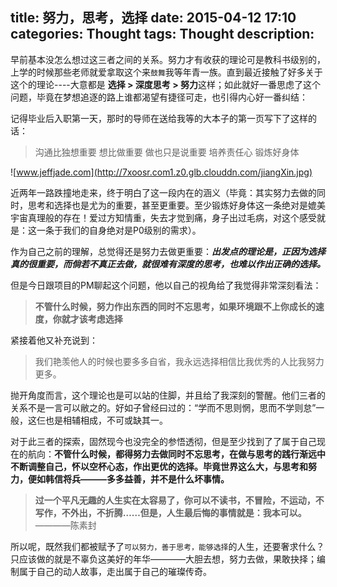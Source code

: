 title: 努力，思考，选择
date: 2015-04-12 17:10
categories: Thought
tags: Thought
description:
---

早前基本没怎么想过这三者之间的关系。努力才有收获的理论可是教科书级别的，上学的时候那些老师就爱拿取这个来`鼓舞`我等年青一族。直到最近接触了好多关于这个的理论----大意都是 **选择 > 深度思考 >  努力**这样；如此就好一番思虑了这个问题，毕竟在梦想追逐的路上谁都渴望有捷径可走，也引得内心好一番纠结：

记得毕业后入职第一天，那时的导师在送给我等的大本子的第一页写下了这样的话：

>沟通比独想重要   想比做重要   做也只是说重要   培养责任心   锻炼好身体

<!-- more -->

![www.jeffjade.com](http://7xoosr.com1.z0.glb.clouddn.com/jiangXin.jpg)

近两年一路跌撞地走来，终于明白了这一段内在的涵义（毕竟：其实努力去做的同时，思考和选择也是尤为的重要，甚至更重要。至少锻炼好身体这一条绝对是媲美宇宙真理般的存在！爱过方知情重，失去才觉到痛，身子出过毛病，对这个感受就是：这一条于我们的自身绝对是P0级别的需求）。

作为自己之前的理解，总觉得还是努力去做更重要：***出发点的理论是，正因为选择真的很重要，而倘若不真正去做，就很难有深度的思考，也难以作出正确的选择。***

但是今日跟项目的PM聊起这个问题，他以自己的视角给了我觉得非常深刻看法：
>**不管什么时候，努力作出东西的同时不忘思考，如果环境跟不上你成长的速度，你就才该考虑选择**

紧接着他又补充说到：
>我们艳羡他人的时候也要多多自省，我永远选择相信比我优秀的人比我努力更多。

抛开角度而言，这个理论也是可以站的住脚，并且给了我深刻的警醒。他们三者的关系不是一言可以敝之的。好如子曾经曰过的：“学而不思则惘，思而不学则怠”一般，这仨也是相辅相成，不可或缺其一。

对于此三者的探索，固然现今也没完全的参悟透彻，但是至少找到了了属于自己现在的航向：**不管什么时候，都得努力去做同时不忘思考，在做与思考的践行渐远中不断调整自己，怀以空杯心态，作出更优的选择。毕竟世界这么大，与思考和努力，便如韩信将兵———多多益善，并不是什么坏事情。**

>**过一个平凡无趣的人生实在太容易了，你可以不读书，不冒险，不运动，不写作，不外出，不折腾……但是，人生最后悔的事情就是：我本可以。** ————陈素封
 
所以呢，既然我们都被赋予了`可以努力，善于思考，能够选择`的人生，还要奢求什么？只应该做的就是不辜负这美好的年华————大胆去想，努力去做，果敢抉择；编制属于自己的动人故事，走出属于自己的璀璨传奇。